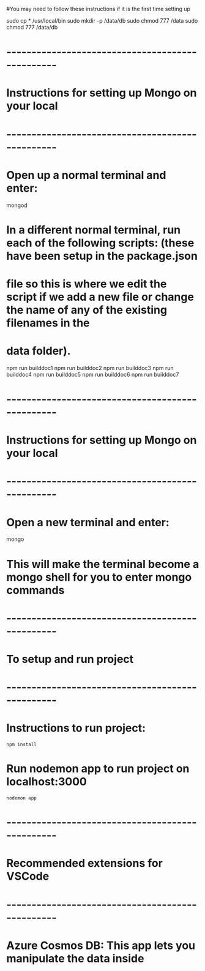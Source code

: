 #You may need to follow these instructions if it is the first time setting up

sudo cp * /usr/local/bin
sudo mkdir -p /data/db
sudo chmod 777 /data
sudo chmod 777 /data/db

# ------------------------------------------------
# Instructions for setting up Mongo on your local
# ------------------------------------------------
    
# Open up a normal terminal and enter:

mongod

# In a different normal terminal, run each of the following scripts: (these have been setup in the package.json
# file so this is where we edit the script if we add a new file or change the name of any of the existing filenames in the
# data folder).

npm run builddoc1
npm run builddoc2
npm run builddoc3
npm run builddoc4
npm run builddoc5
npm run builddoc6
npm run builddoc7


# ------------------------------------------------
# Instructions for setting up Mongo on your local
# ------------------------------------------------

# Open a new terminal and enter:

mongo

# This will make the terminal become a mongo shell for you to enter mongo commands


# ------------------------------------------------
# To setup and run project
# ------------------------------------------------

# Instructions to run project:
    npm install

# Run nodemon app to run project on localhost:3000 
    nodemon app


# ------------------------------------------------
# Recommended extensions for VSCode
# ------------------------------------------------

# Azure Cosmos DB: This app lets you manipulate the data inside 